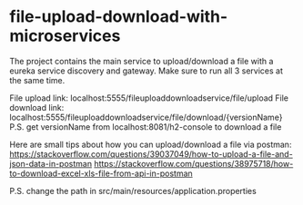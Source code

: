 # file-upload-download-with-microservices
The project contains the main service to upload/download a file with a eureka service discovery and gateway. Make sure to run all 3 services at the same time.

File upload link: localhost:5555/fileuploaddownloadservice/file/upload
File download link: localhost:5555/fileuploaddownloadservice/file/download/{versionName} 
P.S. get versionName from localhost:8081/h2-console to download a file

Here are small tips about how you can upload/download a file via postman:
  https://stackoverflow.com/questions/39037049/how-to-upload-a-file-and-json-data-in-postman
  https://stackoverflow.com/questions/38975718/how-to-download-excel-xls-file-from-api-in-postman
  
  P.S. change the path in src/main/resources/application.properties
